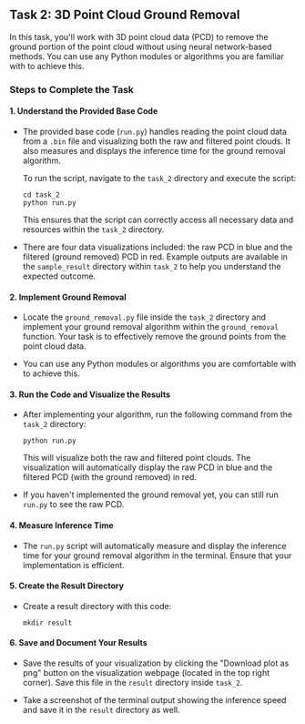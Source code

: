 ## Task 2: 3D Point Cloud Ground Removal

In this task, you'll work with 3D point cloud data (PCD) to remove the ground portion of the point cloud without using neural network-based methods. You can use any Python modules or algorithms you are familiar with to achieve this.

### Steps to Complete the Task

#### 1. Understand the Provided Base Code

- The provided base code (`run.py`) handles reading the point cloud data from a `.bin` file and visualizing both the raw and filtered point clouds. It also measures and displays the inference time for the ground removal algorithm.

  To run the script, navigate to the `task_2` directory and execute the script:
  
  ```
  cd task_2  
  python run.py
  ```

  This ensures that the script can correctly access all necessary data and resources within the `task_2` directory.

- There are four data visualizations included: the raw PCD in blue and the filtered (ground removed) PCD in red. Example outputs are available in the `sample_result` directory within `task_2` to help you understand the expected outcome.

#### 2. Implement Ground Removal

- Locate the `ground_removal.py` file inside the `task_2` directory and implement your ground removal algorithm within the `ground_removal` function. Your task is to effectively remove the ground points from the point cloud data.

- You can use any Python modules or algorithms you are comfortable with to achieve this.

#### 3. Run the Code and Visualize the Results

- After implementing your algorithm, run the following command from the `task_2` directory:

  ```
  python run.py
  ```
  
  This will visualize both the raw and filtered point clouds. The visualization will automatically display the raw PCD in blue and the filtered PCD (with the ground removed) in red.

- If you haven't implemented the ground removal yet, you can still run `run.py` to see the raw PCD.

#### 4. Measure Inference Time

- The `run.py` script will automatically measure and display the inference time for your ground removal algorithm in the terminal. Ensure that your implementation is efficient.

#### 5. Create the Result Directory
   - Create a result directory with this code:

     ```
     mkdir result
     ```

#### 6. Save and Document Your Results

- Save the results of your visualization by clicking the "Download plot as png" button on the visualization webpage (located in the top right corner). Save this file in the `result` directory inside `task_2`.

- Take a screenshot of the terminal output showing the inference speed and save it in the `result` directory as well.

 
